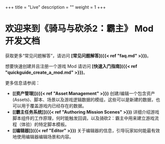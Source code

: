 +++
title = "Live"
description = ""
weight = 1
+++

# 欢迎来到《骑马与砍杀2：霸主》 Mod 开发文档

获取更多“常见问题解答”，请访问 <strong>[常见问题解答]({{< ref "faq.md" >}})</strong>。

想要快速创建并且注册一个游戏 Mod 请访问 <strong>[快速入门指南]({{< ref "quickguide_create_a_mod.md" >}})</strong>。

更多信息请参阅：

- <strong>[[资产管理]]({{< ref "Asset Management" >}})</strong> 创建/编辑一个包含资产 (Assets)、脚本、场景以及游戏逻辑数据的模组，这些可以是新建的数据，也可以用于覆盖游戏内已经存在的数据。
- <strong>[[霸主任务系统]]({{< ref "Authoring Mission Scenes" >}})</strong> 详细介绍游戏脚本组件的工作原理，何时能触发回调，以及骑砍2：霸主中用来建立游戏流程（体验）的特定脚本模板。
- <strong>[[编辑器]]({{< ref "Editor" >}})</strong> 关于编辑器的信息，引导玩家如何能最有效地使用编辑器编辑场景和内容。
